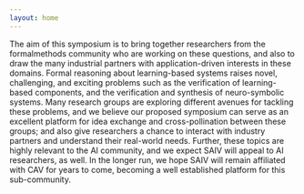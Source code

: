 ```yaml
---
layout: home
---
```

The aim of this symposium is to bring together researchers from the formalmethods community who are working on these questions, and also to draw the many industrial partners with application-driven interests in these domains. Formal reasoning about learning-based systems raises novel, challenging, and exciting problems such as the verification of learning-based components, and the verification and synthesis of neuro-symbolic systems. Many research groups are exploring different avenues for tackling these problems, and we believe our proposed symposium can serve as an excellent platform for idea exchange and cross-pollination between these groups; and also give researchers a chance to interact with industry partners and understand their real-world needs. Further, these topics are highly relevant to the AI community, and we expect SAIV will appeal to AI researchers, as well. In the longer run, we hope SAIV will remain
affiliated with CAV for years to come, becoming a well established platform for this sub-community.
